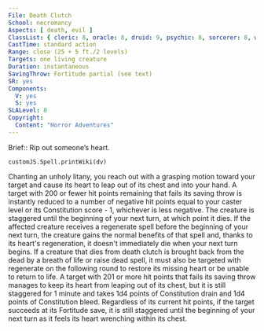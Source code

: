 ```yaml
---
File: Death Clutch
School: necromancy
Aspects: [ death, evil ]
ClassList: { cleric: 8, oracle: 8, druid: 9, psychic: 8, sorcerer: 8, wizard: 8, witch: 8 }
CastTime: standard action
Range: close (25 + 5 ft./2 levels)
Targets: one living creature
Duration: instantaneous
SavingThrow: Fortitude partial (see text)
SR: yes
Components:
  V: yes
  S: yes
SLALevel: 8
Copyright:
  Content: "Horror Adventures"
---
```

Brief:: Rip out someone’s heart.

```dataviewjs
customJS.Spell.printWiki(dv)
```

Chanting an unholy litany, you reach out with a grasping motion toward your target and cause its heart to leap out of its chest and into your hand. A target with 200 or fewer hit points remaining that fails its saving throw is instantly reduced to a number of negative hit points equal to your caster level or its Constitution score - 1, whichever is less negative. The creature is staggered until the beginning of your next turn, at which point it dies. If the affected creature receives a regenerate spell before the beginning of your next turn, the creature gains the normal benefits of that spell and, thanks to its heart's regeneration, it doesn't immediately die when your next turn begins. If a creature that dies from death clutch is brought back from the dead by a breath of life or raise dead spell, it must also be targeted with regenerate on the following round to restore its missing heart or be unable to return to life.  A target with 201 or more hit points that fails its saving throw manages to keep its heart from leaping out of its chest, but it is still staggered for 1 minute and takes 1d4 points of Constitution drain and 1d4 points of Constitution bleed.  Regardless of its current hit points, if the target succeeds at its Fortitude save, it is still staggered until the beginning of your next turn as it feels its heart wrenching within its chest.
